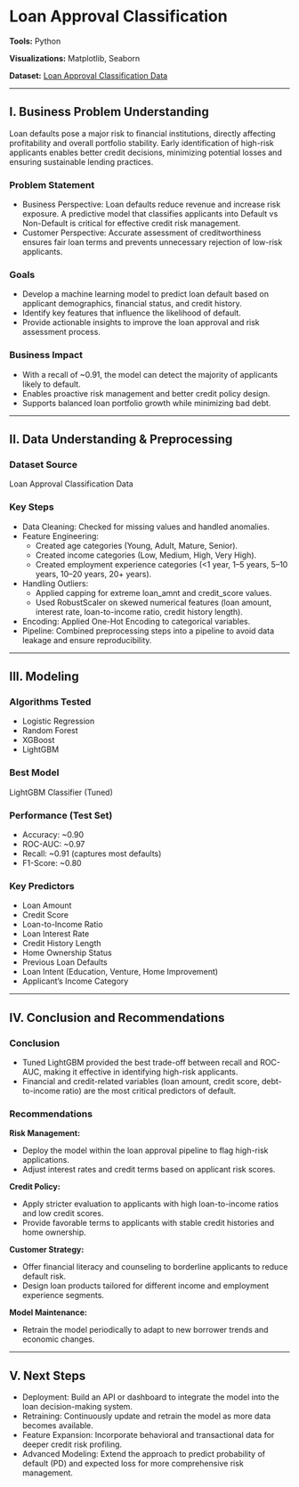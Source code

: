 # Loan Approval Classification

**Tools:** Python

**Visualizations:** Matplotlib, Seaborn

**Dataset:**  [Loan Approval Classification Data](https://www.kaggle.com/datasets/taweilo/loan-approval-classification-data/data)

---

## I. Business Problem Understanding
Loan defaults pose a major risk to financial institutions, directly affecting profitability and overall portfolio stability. Early identification of high-risk applicants enables better credit decisions, minimizing potential losses and ensuring sustainable lending practices.

### Problem Statement
- Business Perspective: Loan defaults reduce revenue and increase risk exposure. A predictive model that classifies applicants into Default vs Non-Default is critical for effective credit risk management.
- Customer Perspective: Accurate assessment of creditworthiness ensures fair loan terms and prevents unnecessary rejection of low-risk applicants.

### Goals
- Develop a machine learning model to predict loan default based on applicant demographics, financial status, and credit history.
- Identify key features that influence the likelihood of default.
- Provide actionable insights to improve the loan approval and risk assessment process.

### Business Impact
- With a recall of ~0.91, the model can detect the majority of applicants likely to default.
- Enables proactive risk management and better credit policy design.
- Supports balanced loan portfolio growth while minimizing bad debt.

---

## II. Data Understanding & Preprocessing
### Dataset Source
Loan Approval Classification Data

### Key Steps
- Data Cleaning: Checked for missing values and handled anomalies.
- Feature Engineering:
     - Created age categories (Young, Adult, Mature, Senior).
     - Created income categories (Low, Medium, High, Very High).
     - Created employment experience categories (<1 year, 1–5 years, 5–10 years, 10–20 years, 20+ years).
- Handling Outliers:
     - Applied capping for extreme loan_amnt and credit_score values.
     - Used RobustScaler on skewed numerical features (loan amount, interest rate, loan-to-income ratio, credit history length).
- Encoding: Applied One-Hot Encoding to categorical variables.
- Pipeline: Combined preprocessing steps into a pipeline to avoid data leakage and ensure reproducibility.

---

## III. Modeling
### Algorithms Tested
- Logistic Regression
- Random Forest
- XGBoost
- LightGBM

### Best Model
LightGBM Classifier (Tuned)

### Performance (Test Set)
- Accuracy: ~0.90
- ROC-AUC: ~0.97
- Recall: ~0.91 (captures most defaults)
- F1-Score: ~0.80

### Key Predictors
- Loan Amount
- Credit Score
- Loan-to-Income Ratio
- Loan Interest Rate
- Credit History Length
- Home Ownership Status
- Previous Loan Defaults
- Loan Intent (Education, Venture, Home Improvement)
- Applicant’s Income Category

---

## IV. Conclusion and Recommendations
### Conclusion
- Tuned LightGBM provided the best trade-off between recall and ROC-AUC, making it effective in identifying high-risk applicants.
- Financial and credit-related variables (loan amount, credit score, debt-to-income ratio) are the most critical predictors of default.

### Recommendations
**Risk Management:**
- Deploy the model within the loan approval pipeline to flag high-risk applications.
- Adjust interest rates and credit terms based on applicant risk scores.

**Credit Policy:**
- Apply stricter evaluation to applicants with high loan-to-income ratios and low credit scores.
- Provide favorable terms to applicants with stable credit histories and home ownership.

**Customer Strategy:**
- Offer financial literacy and counseling to borderline applicants to reduce default risk.
- Design loan products tailored for different income and employment experience segments.

**Model Maintenance:**
- Retrain the model periodically to adapt to new borrower trends and economic changes.

---

## V. Next Steps
- Deployment: Build an API or dashboard to integrate the model into the loan decision-making system.
- Retraining: Continuously update and retrain the model as more data becomes available.
- Feature Expansion: Incorporate behavioral and transactional data for deeper credit risk profiling.
- Advanced Modeling: Extend the approach to predict probability of default (PD) and expected loss for more comprehensive risk management.
